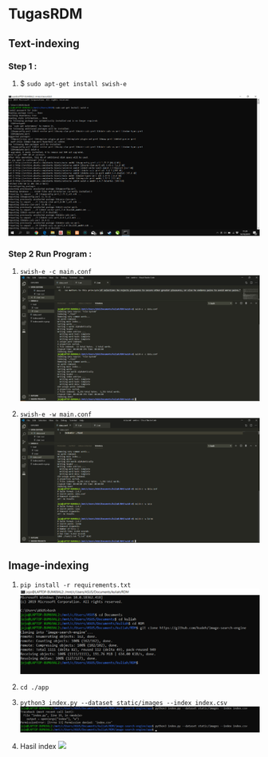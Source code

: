 # TugasRDM

## Text-indexing
### Step 1 :

1. $ ```sudo apt-get install swish-e```

![](RDM/textindexing1.png)

### Step 2 Run Program :

1. ```swish-e -c main.conf```
![](RDM/textindexing2.png)

1. ```swish-e -w main.conf```
![](RDM/textindexing3.png)

## Image-indexing
 
1. ```pip install -r requirements.txt```
![](RDM/image1.png)

2. ```cd ./app```

3. ```python3 index.py --dataset static/images --index index.csv```
![](RDM/image3.png)

4. Hasil index
![](RDM/image6.png)














